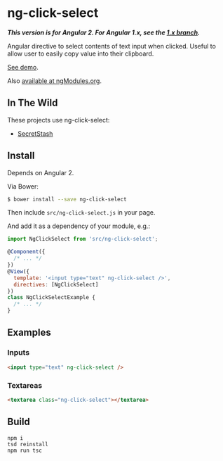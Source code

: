 ng-click-select
===============

***This version is for Angular 2. For Angular 1.x, see the [1.x branch][1.x].***

Angular directive to select contents of text input when clicked.
Useful to allow user to easily copy value into their clipboard.

[See demo][demo].

Also [available at ngModules.org](http://ngmodules.org/modules/ng-click-select).

## In The Wild
These projects use ng-click-select:
* [SecretStash](https://github.com/AndersDJohnson/secretstash)

## Install

Depends on Angular 2.

Via Bower:

```sh
$ bower install --save ng-click-select
```

Then include `src/ng-click-select.js` in your page.

And add it as a dependency of your module, e.g.:

```js
import NgClickSelect from 'src/ng-click-select';

@Component({
  /* ... */
})
@View({
  template: '<input type="text" ng-click-select />',
  directives: [NgClickSelect]
})
class NgClickSelectExample {
  /* ... */
}
```

## Examples

### Inputs

```html
<input type="text" ng-click-select />
```

### Textareas

```html
<textarea class="ng-click-select"></textarea>
```

## Build

```
npm i
tsd reinstall
npm run tsc
```

[1.x]: https://github.com/AndersDJohnson/ng-click-select/tree/v1.x
[demo]: https://AndersDJohnson.github.io/ng-click-select/example/
